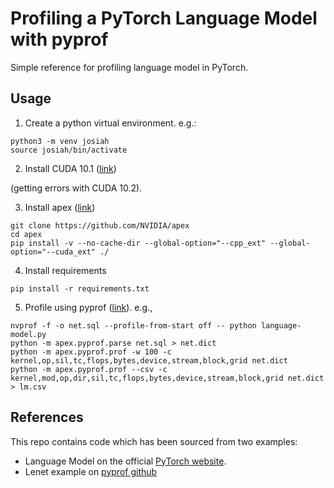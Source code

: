 # Profiling a PyTorch Language Model with pyprof

Simple reference for profiling language model in PyTorch.

## Usage

1. Create a python virtual environment. e.g.: 
```
python3 -m venv josiah
source josiah/bin/activate
```
2. Install CUDA 10.1 ([link](https://developer.nvidia.com/cuda-10.1-download-archive-base?target_os=Linux&target_arch=x86_64&target_distro=Ubuntu&target_version=1804&target_type=runfilelocal))

(getting errors with CUDA 10.2).

3. Install apex ([link](https://github.com/NVIDIA/apex))

```
git clone https://github.com/NVIDIA/apex
cd apex
pip install -v --no-cache-dir --global-option="--cpp_ext" --global-option="--cuda_ext" ./
```
4. Install requirements

`pip install -r requirements.txt`

5. Profile using pyprof ([link](https://github.com/NVIDIA/apex/tree/master/apex/pyprof)). e.g.,

```
nvprof -f -o net.sql --profile-from-start off -- python language-model.py
python -m apex.pyprof.parse net.sql > net.dict
python -m apex.pyprof.prof -w 100 -c kernel,op,sil,tc,flops,bytes,device,stream,block,grid net.dict
python -m apex.pyprof.prof --csv -c kernel,mod,op,dir,sil,tc,flops,bytes,device,stream,block,grid net.dict > lm.csv
```

## References

This repo contains code which has been sourced from two examples:
- Language Model on the official [PyTorch website](https://github.com/pytorch/examples/tree/master/word_language_model).
- Lenet example on [pyprof github](https://github.com/NVIDIA/apex/blob/master/apex/pyprof/examples/lenet.py)
